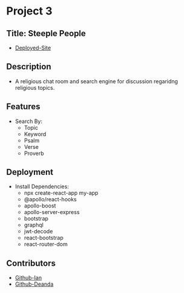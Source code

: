 # Project 3

## Title: Steeple People

*   [Deployed-Site](https://tranquil-reaches-43363.herokuapp.com/)

## Description

*   A religious chat room and search engine for discussion regaridng religious topics.


## Features

*   Search By:
    -   Topic
    -   Keyword
    -   Psalm
    -   Verse
    -   Proverb

## Deployment

*   Install Dependencies:
    -   npx create-react-app my-app
    -   @apollo/react-hooks
    -   apollo-boost
    -   apollo-server-express
    -   bootstrap
    -   graphql
    -   jwt-decode
    -   react-bootstrap
    -   react-router-dom



## Contributors

*   [Github-Ian](https://github.com/Zartender/)
*   [Github-Deanda](https://github.com/Deanda-1/)

